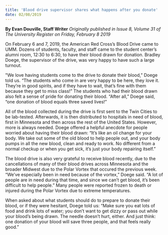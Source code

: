 ```yaml
---
title: 'Blood drive supervisor shares what happens after you donate'
date: 02/08/2019
---
```


**By Evan Douville, Staff Writer** _Originally published in Issue 8, Volume 31 of The University Register on Friday, February 8 2019_  	

On February 6 and 7, 2019, the American Red Cross’s Blood Drive came to UMM. Dozens of students, faculty, and staff came to the student center’s alumni room, 12:30 to 6:30, to have their blood drawn for donation. Bradley Doege, the supervisor of the drive, was very happy to have such a large turnout.

"We love having students come to the drive to donate their blood,” Doege told us. “The students who come in are very happy to be here, they love it. They’re in good spirits, and if they have to wait, that’s fine with them because they get to miss class!” The students who had their blood drawn also felt a sense of pride for donating their blood. “After all,” Doege said, “one donation of blood equals three saved lives!”

All of the blood collected during the drive is first sent to the Twin Cities to be lab-tested. Afterwards, it is then distributed to hospitals in need of blood, first in Minnesota and then across the rest of the United States. However, more is always needed. Doege offered a helpful anecdote for people worried about having their blood drawn: “It’s like an oil change for your body. We take out some of the old blood to help people out, and your body pumps in all the new blood, clean and ready to work. No different from a normal checkup or when you get sick, it’s just your body repairing itself.”

The blood drive is also very grateful to receive blood recently, due to the cancellations of many of their blood drives across Minnesota and the broader Midwest due to the Polar Vortex that occured the previous week. “We’ve especially been in need because of the vortex,” Doege said. “A lot of people are in need during that time, and since we can’t get blood, it’s been difficult to help people.” Many people were reported frozen to death or injured during the Polar Vortex due to extreme temperatures.

When asked about what students should do to prepare to donate their blood, or if they were hesitant, Doege told us: “Make sure you eat lots of food and drink lots of water; you don’t want to get dizzy or pass out while your blood’s being drawn. The needle doesn’t hurt, either. And just think: one donation of your blood will save three people, and that feels really good.”
        	
        	


